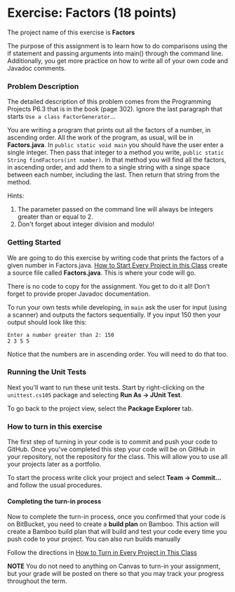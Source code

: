 # Exercise: Factors (18 points)

The project name of this exercise is **Factors** 

The purpose of this assignment is to learn how to do comparisons using the if statement and passing arguments into main() through the command line. Additionally, you get more practice on how to write all of your own code and Javadoc comments.

### Problem Description

The detailed description of this problem comes from the Programming Projects P6.3 that is in the book (page 302). Ignore the last paragraph that starts `Use a class FactorGenerator`...

You are writing a program that prints out all the factors of a number, in ascending order. All the work of the program, as usual, will be in **Factors.java**. In `public static void main` you should have the user enter a single integer. Then pass that integer to a method you write, `public static String findFactors(int number)`. In that method you will find all the factors, in ascending order, and add them to a single string with a singe space between each number, including the last. Then return that string from the method.

Hints:

1. The parameter passed on the command line will always be integers greater than or equal to 2.
2. Don't forget about integer division and modulo!

### Getting Started

We are going to do this exercise by writing code that prints the factors of a given number in Factors.java. [How to Start Every Project in this Class](https://github.com/sbcc-cs105-spring2016/HowToStartEveryProject) create a source file called **Factors.java**. This is where your code will go. 

There is no code to copy for the assignment. You get to do it all! Don't forget to provide proper Javadoc documentation.

To run your own tests while developing, in `main` ask the user for input (using a scanner) and outputs the factors sequentially. If you input 150 then your output should look like this:

```
Enter a number greater than 2: 150
2 3 5 5
```

Notice that the numbers are in ascending order. You will need to do that too.

### Running the Unit Tests

Next you'll want to run these unit tests. Start by right-clicking on the `unittest.cs105` package and selecting **Run As -> JUnit Test**. 

To go back to the project view, select the **Package Explorer** tab.

### How to turn in this exercise

The first step of turning in your code is to commit and push your code to GitHub. Once you've completed this step your code will be on GitHub in your repository, not the repository for the class. This will allow you to use all your projects later as a portfolio.

To start the process write click your project and select **Team -> Commit...** and follow the usual procedures.

#### Completing the turn-in process


Now to complete the turn-in process, once you confirmed that your code is on BitBucket, you need to create a **build plan** on Bamboo. This action will create a Bamboo build plan that will build and test your code every time you push code to your project. You can also run builds manually

Follow the directions in [How to Turn in Every Project in This Class](http://crowd.cs.sbcc.edu:7990/projects/CS105F2016/repos/allan.knight/browse/HowToTurnInEveryProjectInThisClass.md)

**NOTE** You do not need to anything on Canvas to turn-in your assignment, but your grade will be posted on there so that you may track your progress throughout the term.
